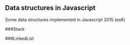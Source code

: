 ## Data structures in Javascript

Some data structures implemented in Javascript 2015 (es6)

###Stack



###LinkedList





